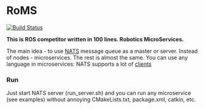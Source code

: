 
# RoMS

[![Build Status](https://travis-ci.org/l1va/roms.svg?branch=master)](https://travis-ci.org/l1va/roms)

<b>This is ROS competitor written in 100 lines. Robotics MicroServices.</b> 

The main idea - to use [NATS](https://nats.io/) message queue as a 
master or server.
Instead of nodes - microservices. The rest is almost the same. 
You can use any language in microservices: NATS supports a lot of 
[clients](https://nats.io/download/)

 ### Run
 Just start NATS server (run_server.sh) and you can run any microservice 
 (see examples) without annoying CMakeLists.txt, package.xml, catkin, etc. 